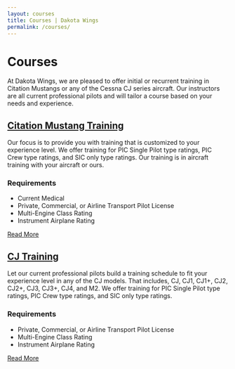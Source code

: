 ```yaml
---
layout: courses
title: Courses | Dakota Wings
permalink: /courses/
---
```

<div class="whitespace"></div>
<div class="page-text">

  <h1>Courses</h1>

  <p>At Dakota Wings, we are pleased to offer initial or recurrent training in Citation Mustangs or any of the Cessna CJ series aircraft. Our instructors are all current professional pilots and will tailor a course based on your needs and experience.</p>

  <h2><a href="/citation-mustang/">Citation Mustang Training</a></h2>

  <p>Our focus is to provide you with training that is customized to your experience level. We offer training for PIC Single Pilot type ratings, PIC Crew type ratings, and SIC only type ratings. Our training is in aircraft training with your aircraft or ours.</p>

  <h3>Requirements</h3>
  <ul>
  <li>Current Medical</li>
  <li>Private, Commercial, or Airline Transport Pilot License</li>
  <li>Multi-Engine Class Rating</li>
  <li>Instrument Airplane Rating</li>
  </ul>

  <a href="/citation-mustang" class="course-link">
    Read More
  </a>
  <div class="whitespace"></div>

  <h2><a href="/cj/">CJ Training</a></h2>

  <p>Let our current professional pilots build a training schedule to fit your experience level in any of the CJ models. That includes, CJ, CJ1, CJ1+, CJ2, CJ2+, CJ3, CJ3+, CJ4, and M2. We offer training for PIC Single Pilot type ratings, PIC Crew type ratings, and SIC only type ratings.</p>

  <h3>Requirements</h3>
  <ul>
    <li>Private, Commercial, or Airline Transport Pilot License</li>
    <li>Multi-Engine Class Rating</li>
    <li>Instrument Airplane Rating</li>
  </ul>

  <a href="/cj" class="course-link">
    Read More
  </a>
  <div class="whitespace"></div>

</div>
